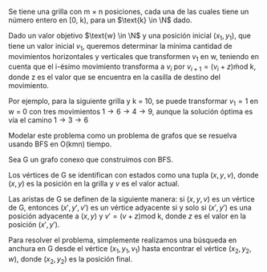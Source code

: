 Se tiene una grilla con $\text{m × n}$ posiciones, cada una de las cuales tiene un número entero en $\text{[0, k)}$, para un $\text{k} \in \N$ dado. 

Dado un valor objetivo $\text{w} \in \N$ y una posición inicial $(x_1, y_1)$, que tiene un valor inicial $v_1$, queremos determinar la mínima cantidad de movimientos horizontales y verticales que transformen $v_1$ en $\text{w}$, teniendo en cuenta que el i-ésimo movimiento transforma a $v_i$ por $v_{i+1} = (v_i + z) \text{ḿod k}$, donde $\text{z}$ es el valor que se encuentra en la casilla de destino del movimiento. 

Por ejemplo, para la siguiente grilla y $\text{k = 10}$, se puede transformar $v_1 = 1$ en $\text{w = 0}$ con tres movimientos $1 \rightarrow 6 \rightarrow 4 \rightarrow 9$, aunque la solución óptima es vía el camino $1 \rightarrow 3 \rightarrow 6$

Modelar este problema como un problema de grafos que se resuelva usando $\text{BFS}$ en $\text{O(kmn)}$ tiempo.

Sea $\text{G}$ un grafo conexo que construimos con $\text{BFS}$.

Los vértices de G se identifican con estados como una tupla $(x, y, v)$, donde $(x, y)$ es la posición en la grilla y $v$ es el valor actual.

Las aristas de G se definen de la siguiente manera: si $(x, y, v)$ es un vértice de G, entonces $(x', y', v')$ es un vértice adyacente si y solo si $(x', y')$ es una posición adyacente a $(x, y)$ y $v' = (v + z) \text{mod k}$, donde $z$ es el valor en la posición $(x', y')$.

Para resolver el problema, simplemente realizamos una búsqueda en anchura en G desde el vértice $(x_1, y_1, v_1)$ hasta encontrar el vértice $(x_2, y_2, w)$, donde $(x_2, y_2)$ es la posición final.

